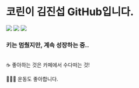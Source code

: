 # 코린이 김진섭 GitHub입니다.
<div>
	<img src="https://img.shields.io/badge/HTML5-E34F26?style=flat&logo=HTML5&logoColor=white" />
	<img src="https://img.shields.io/badge/CSS3-1572B6?style=flat&logo=CSS3&logoColor=white" />
  	<img src="https://img.shields.io/badge/JavaScript-007396?style=flat&logo=Javascript&logoColor=white" />
</div>

### 키는 멈췄지만, 계속 성장하는 중..
<br>
☕️ 좋아하는 것은 카페에서 수다떠는 것!<br>

🏃🏻‍♂️ 운동도 좋아합니다.




